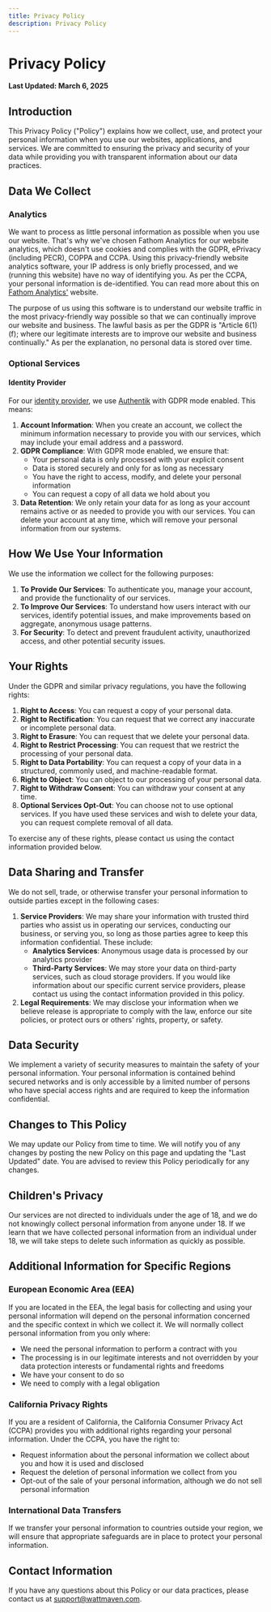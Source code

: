 ```yaml
---
title: Privacy Policy
description: Privacy Policy
---
```


# Privacy Policy

**Last Updated: March 6, 2025**

## Introduction

This Privacy Policy ("Policy") explains how we collect, use, and protect your personal information when you use our websites, applications, and services. We are committed to ensuring the privacy and security of your data while providing you with transparent information about our data practices.

## Data We Collect

### Analytics

We want to process as little personal information as possible when you use our website. That's why we've chosen Fathom Analytics for our website analytics, which doesn't use cookies and complies with the GDPR, ePrivacy (including PECR), COPPA and CCPA. Using this privacy-friendly website analytics software, your IP address is only briefly processed, and we (running this website) have no way of identifying you. As per the CCPA, your personal information is de-identified. You can read more about this on [Fathom Analytics'](https://usefathom.com) website.

The purpose of us using this software is to understand our website traffic in the most privacy-friendly way possible so that we can continually improve our website and business. The lawful basis as per the GDPR is "Article 6(1)(f); where our legitimate interests are to improve our website and business continually." As per the explanation, no personal data is stored over time.

### Optional Services

#### Identity Provider

For our [identity provider](https://wwww.wattmaven.com/identity-provider/introduction), we use [Authentik](https://github.com/goauthentik/authentik) with GDPR mode enabled. This means:

1. **Account Information**: When you create an account, we collect the minimum information necessary to provide you with our services, which may include your email address and a password.
2. **GDPR Compliance**: With GDPR mode enabled, we ensure that:
   - Your personal data is only processed with your explicit consent
   - Data is stored securely and only for as long as necessary
   - You have the right to access, modify, and delete your personal information
   - You can request a copy of all data we hold about you
3. **Data Retention**: We only retain your data for as long as your account remains active or as needed to provide you with our services. You can delete your account at any time, which will remove your personal information from our systems.

## How We Use Your Information

We use the information we collect for the following purposes:

1. **To Provide Our Services**: To authenticate you, manage your account, and provide the functionality of our services.
2. **To Improve Our Services**: To understand how users interact with our services, identify potential issues, and make improvements based on aggregate, anonymous usage patterns.
3. **For Security**: To detect and prevent fraudulent activity, unauthorized access, and other potential security issues.

## Your Rights

Under the GDPR and similar privacy regulations, you have the following rights:

1. **Right to Access**: You can request a copy of your personal data.
2. **Right to Rectification**: You can request that we correct any inaccurate or incomplete personal data.
3. **Right to Erasure**: You can request that we delete your personal data.
4. **Right to Restrict Processing**: You can request that we restrict the processing of your personal data.
5. **Right to Data Portability**: You can request a copy of your data in a structured, commonly used, and machine-readable format.
6. **Right to Object**: You can object to our processing of your personal data.
7. **Right to Withdraw Consent**: You can withdraw your consent at any time.
8. **Optional Services Opt-Out**: You can choose not to use optional services. If you have used these services and wish to delete your data, you can request complete removal of all data.

To exercise any of these rights, please contact us using the contact information provided below.

## Data Sharing and Transfer

We do not sell, trade, or otherwise transfer your personal information to outside parties except in the following cases:

1. **Service Providers**: We may share your information with trusted third parties who assist us in operating our services, conducting our business, or serving you, so long as those parties agree to keep this information confidential. These include:
   - **Analytics Services**: Anonymous usage data is processed by our analytics provider
   - **Third-Party Services**: We may store your data on third-party services, such as cloud storage providers. If you would like information about our specific current service providers, please contact us using the contact information provided in this policy.
2. **Legal Requirements**: We may disclose your information when we believe release is appropriate to comply with the law, enforce our site policies, or protect ours or others' rights, property, or safety.

## Data Security

We implement a variety of security measures to maintain the safety of your personal information. Your personal information is contained behind secured networks and is only accessible by a limited number of persons who have special access rights and are required to keep the information confidential.

## Changes to This Policy

We may update our Policy from time to time. We will notify you of any changes by posting the new Policy on this page and updating the "Last Updated" date. You are advised to review this Policy periodically for any changes.

## Children's Privacy

Our services are not directed to individuals under the age of 18, and we do not knowingly collect personal information from anyone under 18. If we learn that we have collected personal information from an individual under 18, we will take steps to delete such information as quickly as possible.

## Additional Information for Specific Regions

### European Economic Area (EEA)

If you are located in the EEA, the legal basis for collecting and using your personal information will depend on the personal information concerned and the specific context in which we collect it. We will normally collect personal information from you only where:

- We need the personal information to perform a contract with you
- The processing is in our legitimate interests and not overridden by your data protection interests or fundamental rights and freedoms
- We have your consent to do so
- We need to comply with a legal obligation

### California Privacy Rights

If you are a resident of California, the California Consumer Privacy Act (CCPA) provides you with additional rights regarding your personal information. Under the CCPA, you have the right to:

- Request information about the personal information we collect about you and how it is used and disclosed
- Request the deletion of personal information we collect from you
- Opt-out of the sale of your personal information, although we do not sell personal information

### International Data Transfers

If we transfer your personal information to countries outside your region, we will ensure that appropriate safeguards are in place to protect your personal information.

## Contact Information

If you have any questions about this Policy or our data practices, please contact us at [support@wattmaven.com](mailto:support@wattmaven.com).
